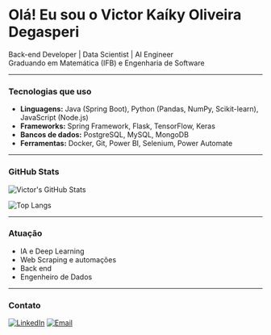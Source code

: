 #  Olá! Eu sou o Victor Kaíky Oliveira Degasperi

Back-end Developer | Data Scientist | AI Engineer  
Graduando em Matemática (IFB) e Engenharia de Software

---

###  Tecnologias que uso

- **Linguagens:** Java (Spring Boot), Python (Pandas, NumPy, Scikit-learn), JavaScript (Node.js)
- **Frameworks:** Spring Framework, Flask, TensorFlow, Keras
- **Bancos de dados:** PostgreSQL, MySQL, MongoDB
- **Ferramentas:** Docker, Git, Power BI, Selenium, Power Automate

---

###  GitHub Stats

![Victor's GitHub Stats](https://github-readme-stats.vercel.app/api?username=victordegasperi&show_icons=true&theme=tokyonight)

![Top Langs](https://github-readme-stats.vercel.app/api/top-langs/?username=victordegasperi&layout=compact&theme=tokyonight)

---

### Atuação

- IA e Deep Learning
- Web Scraping e automações
- Back end
- Engenheiro de Dados


---

### Contato

[![LinkedIn](https://img.shields.io/badge/LinkedIn-blue?logo=linkedin&style=for-the-badge)](https://www.linkedin.com/in/victor-degasperi-3ab903206/)
[![Email](https://img.shields.io/badge/E--mail-D14836?style=for-the-badge&logo=gmail&logoColor=white)](mailto:victorkaiky.degasperi@gmail.com)
